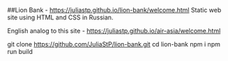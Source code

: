 ##Lion Bank - https://juliastp.github.io/lion-bank/welcome.html
Static web site using HTML and CSS in Russian. 

English analog to this site - https://juliastp.github.io/air-asia/welcome.html

git clone https://github.com/JuliaStP/lion-bank.git
cd lion-bank
npm i
npm run build
